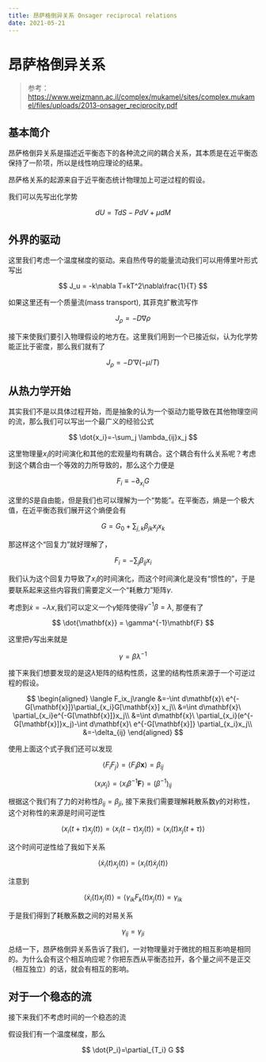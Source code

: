 ```yaml
---
title: 昂萨格倒异关系 Onsager reciprocal relations
date: 2021-05-21
---
```


# 昂萨格倒异关系

> 参考：https://www.weizmann.ac.il/complex/mukamel/sites/complex.mukamel/files/uploads/2013-onsager_reciprocity.pdf
## 基本简介
昂萨格倒异关系是描述近平衡态下的各种流之间的耦合关系，其本质是在近平衡态保持了一阶项，所以是线性响应理论的结果。

昂萨格关系的起源来自于近平衡态统计物理加上可逆过程的假设。

我们可以先写出化学势

$$
dU = TdS-PdV+\mu dM
$$


## 外界的驱动

这里我们考虑一个温度梯度的驱动。来自热传导的能量流动我们可以用傅里叶形式写出

$$
J_u = -k\nabla T=kT^2\nabla\frac{1}{T}
$$

如果这里还有一个质量流(mass transport), 其菲克扩散流写作

$$
J_\rho = -D\nabla \rho
$$

接下来使我们要引入物理假设的地方在。这里我们用到一个已接近似，认为化学势能正比于密度，那么我们就有了

$$
J_\rho = -D'\nabla (-\mu/T)
$$

## 从热力学开始

其实我们不是以具体过程开始，而是抽象的认为一个驱动力能导致在其他物理空间的流，那么我们可以写出一个最广义的经验公式

$$
\dot{x_i}=-\sum_j \lambda_{ij}x_j
$$

这里物理量$x_i$的时间演化和其他的宏观量均有耦合。这个耦合有什么关系呢？考虑到这个耦合由一个等效的力所导致的，那么这个力便是

$$
F_i \equiv - \partial_{x_i}G
$$

这里的$S$是自由能，但是我们也可以理解为一个“势能”。在平衡态，熵是一个极大值，在近平衡态我们展开这个熵便会有

$$
G=G_0 + \sum_{j,k}\beta_{jk}x_jx_k
$$

那这样这个“回复力”就好理解了，

$$
F_i = -\sum_j\beta_{ij}x_i
$$

我们认为这个回复力导致了$x_i$的时间演化，而这个时间演化是没有“惯性的”，于是要联系起来这些内容我们需要定义一个“耗散力”矩阵$\gamma$.

考虑到$\dot x = -\lambda x$,我们可以定义一个$\gamma$矩阵使得$\gamma^{-1}\beta=\lambda$, 那便有了

$$
\dot{\mathbf{x}} = \gamma^{-1}\mathbf{F}
$$

这里把$\gamma$写出来就是

$$
\gamma  =\beta \lambda^{-1}
$$

接下来我们想要发现的是这$\lambda$矩阵的结构性质，这里的结构性质来源于一个可逆过程的假设。

$$
\begin{aligned}
\langle F_ix_j\rangle
&=-\int d\mathbf{x}\  e^{-G[\mathbf{x}]}\partial_{x_i}G[\mathbf{x}]  x_j\\
&=\int d\mathbf{x}\  \partial_{x_i}e^{-G[\mathbf{x}]}x_j\\
&=\int d\mathbf{x}\  \partial_{x_i}(e^{-G[\mathbf{x}]}x_j)-\int d\mathbf{x}\ e^{-G[\mathbf{x}]} \partial_{x_i}x_j\\
&=-\delta_{ij}
\end{aligned}
$$

使用上面这个式子我们还可以发现

$$
\langle F_i F_j\rangle =\langle F_i\beta \mathbf{x}\rangle =\beta_{ij}
$$

$$
\langle x_i x_j\rangle = \left\langle x_i\beta^{-1}\mathbf{F}\right\rangle =(\beta^{-1})_{ij}
$$

根据这个我们有了力的对称性$\beta_{ij}=\beta_{ji}$, 接下来我们需要理解耗散系数$\gamma$的对称性，这个对称性的来源是时间可逆性

$$
\langle x_i(t+\tau)x_j(t)\rangle = \langle x_i(t-\tau)x_j(t)\rangle =\langle x_i(t)x_j(t+\tau)\rangle 
$$  

这个时间可逆性给了我如下关系

$$
\langle \dot{x}_i(t)x_j(t)\rangle = \langle x_i(t)\dot{x}_j(t)\rangle 
$$

注意到

$$
\langle \dot{x}_i(t)x_j(t)\rangle =\langle \gamma_{ik}F_k(t)x_j(t)\rangle =\gamma_{ik}
$$


于是我们得到了耗散系数之间的对易关系

$$
\gamma_{ij}=\gamma_{ji}
$$

总结一下，昂萨格倒异关系告诉了我们，一对物理量对于微扰的相互影响是相同的。为什么会有这个相互响应呢？你把东西从平衡态拉开，各个量之间不是正交（相互独立）的话，就会有相互的影响。


## 对于一个稳态的流

接下来我们不考虑时间的一个稳态的流

假设我们有一个温度梯度，那么

$$
\dot{P_i}=\partial_{T_i} G
$$